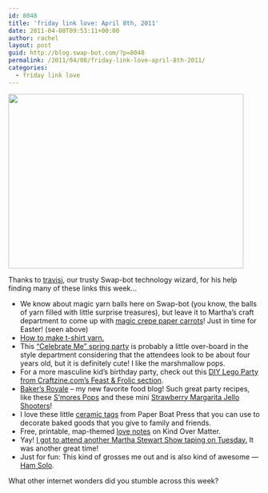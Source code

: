 ```yaml
---
id: 8048
title: 'friday link love: April 8th, 2011'
date: 2011-04-08T09:53:11+00:00
author: rachel
layout: post
guid: http://blog.swap-bot.com/?p=8048
permalink: /2011/04/08/friday-link-love-april-8th-2011/
categories:
  - friday link love
---
```

[<img src="http://blog.swap-bot.com/wp-content/uploads/2011/04/magiccarrots.jpg" alt="" title="magiccarrots" width="470" height="349" class="alignnone size-full wp-image-8049" />](http://thecraftsdept.marthastewart.com/2011/04/crepe-paper-carrots.html)

Thanks to [travisj](http://www.swap-bot.com/user:travisj), our trusty Swap-bot technology wizard, for his help finding many of these links this week&#8230;

  * We know about magic yarn balls here on Swap-bot (you know, the balls of yarn filled with little surprise treasures), but leave it to Martha&#8217;s craft department to come up with [magic crepe paper carrots](http://thecraftsdept.marthastewart.com/2011/04/crepe-paper-carrots.html)! Just in time for Easter! (seen above) 
  * [How to make t-shirt yarn.](http://www.craftpassion.com/2009/05/recycle-tutorial-making-of-t-shirt-yarn.html)
  * This [&#8220;Celebrate Me&#8221; spring party](http://www.hostessblog.com/2011/03/celebrate-me-fresh-modern-spring-party/) is probably a little over-board in the style department considering that the attendees look to be about four years old, but it is definitely cute! I like the marshmallow pops.
  * For a more masculine kid&#8217;s birthday party, check out this [DIY Lego Party from Craftzine.com&#8217;s Feast & Frolic section](http://blog.craftzine.com/archive/2011/03/diy_lego_birthday_party.html). 
  * [Baker&#8217;s Royale](http://www.bakersroyale.com/) &#8211; my new favorite food blog! Such great party recipes, like these [S&#8217;mores Pops](http://www.bakersroyale.com/fast-and-easy/smores-pop/) and these mini [Strawberry Margarita Jello Shooters](http://www.bakersroyale.com/fruit/strawberry-margarita-jell-o-shooters/)!
  * I love these little [ceramic tags](http://www.paperboatpress.bigcartel.com/product/5-pack-little-ornaments) from Paper Boat Press that you can use to decorate baked goods that you give to family and friends.
  * Free, printable, map-themed [love notes](http://www.kindovermatter.com/2009/11/freebie-printable-mini-map-love-note.html) on Kind Over Matter.
  * Yay! [I got to attend another Martha Stewart Show taping on Tuesday.](http://www.rljart.com/blog/?p=3904) It was another great time!
  * Just for fun: This kind of grosses me out and is also kind of awesome &#8212; [Ham Solo](http://geeks.thedailywh.at/2011/04/07/geek-news-fun-with-ham-of-the-day/).

What other internet wonders did you stumble across this week?